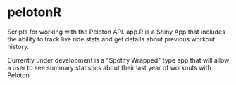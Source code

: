 # pelotonR
Scripts for working with the Peloton API. app.R is a Shiny App that includes the ability to track live ride stats and get details about previous workout history. 

Currently under development is a "Spotify Wrapped" type app that will allow a user to see summary statistics about their last year of workouts with Peloton.
